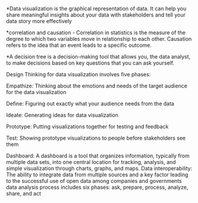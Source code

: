 
*Data visualization is the graphical representation of data. It can help you share meaningful insights about your data with stakeholders and tell your data story more effectively

*correlation and causation - Correlation in statistics is the measure of the degree to which two variables move in relationship to each other. Causation refers to the idea that an event leads to a specific outcome.

*A decision tree is a decision-making tool that allows you, the data analyst, to make decisions based on key questions that you can ask yourself.

Design Thinking for data visualization involves five phases:

Empathize: Thinking about the emotions and needs of the target audience for the data visualization 

Define: Figuring out exactly what your audience needs from the data

Ideate: Generating ideas for data visualization

Prototype: Putting visualizations together for testing and feedback

Test: Showing prototype visualizations to people before stakeholders see them

Dashboard: 
A dashboard is a tool that organizes information, typically from multiple data sets, into one central location for tracking, analysis, and simple visualization through charts, graphs, and maps.
Data interoperability: The ability to integrate data from multiple sources and a key factor
leading to the successful use of open data among companies and governments
data analysis process includes six phases: ask, prepare, process, analyze, share, and act